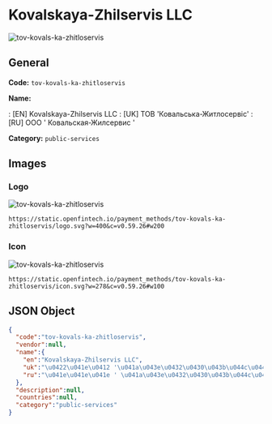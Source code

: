 
# Kovalskaya-Zhilservis LLC 
![tov-kovals-ka-zhitloservis](https://static.openfintech.io/payment_methods/tov-kovals-ka-zhitloservis/logo.svg?w=400&c=v0.59.26#w200)  

## General 
**Code:** `tov-kovals-ka-zhitloservis` 
 
**Name:** 
 
:	[EN] Kovalskaya-Zhilservis LLC 
:	[UK] ТОВ 'Ковальська-Житлосервіс' 
:	[RU] ООО ' Ковальская-Жилсервис ' 
 
**Category:** `public-services` 
 

## Images 

### Logo 
![tov-kovals-ka-zhitloservis](https://static.openfintech.io/payment_methods/tov-kovals-ka-zhitloservis/logo.svg?w=400&c=v0.59.26#w200)  

```
https://static.openfintech.io/payment_methods/tov-kovals-ka-zhitloservis/logo.svg?w=400&c=v0.59.26#w200
```  

### Icon 
![tov-kovals-ka-zhitloservis](https://static.openfintech.io/payment_methods/tov-kovals-ka-zhitloservis/icon.svg?w=278&c=v0.59.26#w100)  

```
https://static.openfintech.io/payment_methods/tov-kovals-ka-zhitloservis/icon.svg?w=278&c=v0.59.26#w100
```  

## JSON Object 

```json
{
  "code":"tov-kovals-ka-zhitloservis",
  "vendor":null,
  "name":{
    "en":"Kovalskaya-Zhilservis LLC",
    "uk":"\u0422\u041e\u0412 '\u041a\u043e\u0432\u0430\u043b\u044c\u0441\u044c\u043a\u0430-\u0416\u0438\u0442\u043b\u043e\u0441\u0435\u0440\u0432\u0456\u0441'",
    "ru":"\u041e\u041e\u041e ' \u041a\u043e\u0432\u0430\u043b\u044c\u0441\u043a\u0430\u044f-\u0416\u0438\u043b\u0441\u0435\u0440\u0432\u0438\u0441 '"
  },
  "description":null,
  "countries":null,
  "category":"public-services"
}
```  
